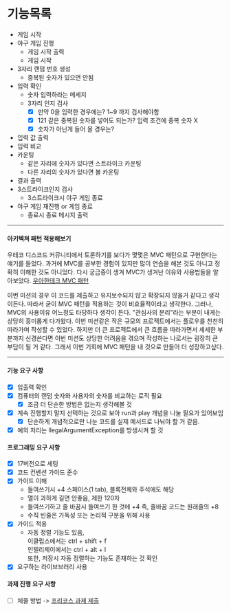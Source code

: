# 기능목록

* 게임 시작
* 야구 게임 진행 
	* 게임 시작 출력
	* 게임 시작 
* 3자리 랜덤 번호 생성 
	* 중복된 숫자가 있으면 안됨
* 입력 확인
	* 숫자 입력하라는 메세지
	* 3자리 인지 검사
		* [x] 만약 0을 입력한 경우에는? 1~9 까지 검사해야함
		* [x] 121 같은 중복된 숫자를 넣어도 되는가? 입력 조건에 중복 숫자 X
		* [x] 숫자가 아닌게 들어 올 경우는?
* 입력 값 출력 
* 입력 비교 
* 카운팅 
	* 같은 자리에 숫자가 있다면 스트라이크 카운팅 
	* 다른 자리의 숫자가 있다면 볼 카운팅
* 결과 출력 
* 3스트라이크인지 검사 
	* 3스트라이크시 야구 게임 종료 
* 야구 게임 재진행 or 게임 종료
	* 종료시 종료 메시지 출력 
---
#### 아키텍쳐 패턴 적용해보기
우테코 디스코드 커뮤니티에서 토론하기를 보다가 몇몇은 MVC 패턴으로 구현한다는 얘기를 들었다.
과거에 MVC를 공부한 경험이 있지만 많이 연습을 해본 것도 아니고 정확히 이해한 것도 아니었다.
다시 궁금증이 생겨 MVC가 생겨난 이유와 사용법들을 알아보았다.
[우아한테크 MVC 패턴](https://www.youtube.com/watch?v=ogaXW6KPc8I&t=343s)

이번 미션의 경우 이 코드를 제출하고 유지보수되지 않고 확장되지 않을거 같다고 생각이든다. 
따라서 굳이 MVC 패턴을 적용하는 것이 비효율적이라고 생각한다.
그러나, MVC의 사용이유 어느정도 타당하다 생각이 든다.
"관심사의 분리"라는 부분이 내게는 상당히 흥미롭게 다가왔다.
이번 미션같은 작은 규모의 프로젝트에서는 플로우를 천천히 따라가며 작성할 수 있었다.
하지만 더 큰 프로젝트에서 큰 흐름을 따라가면서 세세한 부분까지 신경쓴다면 
이번 미션도 상당한 어려움을 겪으며 작성하는 나로서는 굉장히 큰 부담이 될 거 같다.
그래서 이번 기회에 MVC 패턴을 내 것으로 만들어 더 성장하고싶다.

---
#### 기능 요구 사항

* [x] 입출력 확인
* [x] 컴퓨터의 랜덤 숫자와 사용자의 숫자를 비교하는 로직 필요
	* [x] 조금 더 단순한 방법은 없는지 생각해볼 것
* [x] 계속 진행할지 말지 선택하는 것으로 보아 run과 play 개념을 나눌 필요가 있어보임
	* [x] 단순하게 개념적으로만 나눈 코드를 실제 메서드로 나눠야 할 거 같음.
	
* [x] 예외 처리는 llegalArgumentException를 방생시켜 할 것

#### 프로그래밍 요구 사항

* [x] 17버전으로 세팅
* [x] 코드 컨벤션 가이드 준수
* [x] 가이드 이해  
	* 들여쓰기시 +4 스페이스(1 tab), 블록전체와 주석에도 해당
	* 열이 과하게 길면 안좋음, 제한 120자 
	* 들여쓰기하고 줄 바꿈시 들여쓰기 한 것에 +4 즉, 줄바꿈 코드는 원래줄의 +8
	* 수직 빈줄은 가독성 또는 논리적 구분을 위해 사용
* [x] 가이드 적용
	* 자동 정렬 기능도 있음,  
	이클립스에서는 ctrl + shift + f  
	인텔리제이에서는 ctrl + alt + l  
	또한, 저장시 자동 정렬하는 기능도 존재하는 것 확인
* [x] 요구하는 라이브브러리 사용

#### 과제 진행 요구 사항

* [ ] 체줄 방법 -> [프리코스 과제 제출](https://github.com/woowacourse/woowacourse-docs/tree/master/precourse)